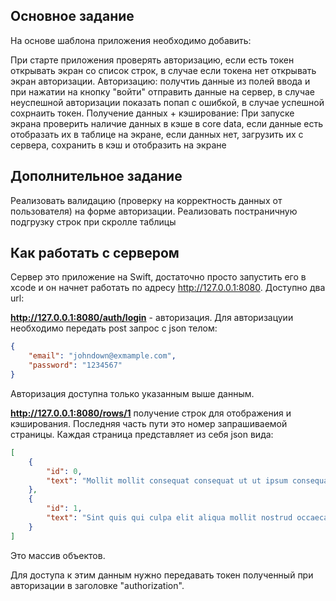 ## Основное задание

На основе шаблона приложения необходимо добавить: 

При старте приложения проверять авторизацию, если есть токен открывать экран со список строк, в случае если токена нет открывать экран авторизации.
Авторизацию: получтиь данные из полей ввода и при нажатии на кнопку "войти" отправить данные на сервер, в случае неуспешной авторизации показать попап с ошибкой, в случае успешной сохрнаить токен. 
Получение данных + кэширование: При запуске экрана проверить наличие данных в кэше в core data, если данные есть отобразать их в таблице на экране, если данных нет, загрузить их с сервера, сохранить в кэш и отобразить на экране

## Дополнительное задание

Реализовать валидацию (проверку на корректность данных от пользователя) на форме авторизации.
Реализовать постраничную подгрузку строк при скролле таблицы

## Как работать с сервером

Сервер это приложение на Swift, достаточно просто запустить его в xcode и он начнет работать по адресу http://127.0.0.1:8080.
Доступно два url:

**http://127.0.0.1:8080/auth/login** - авторизация. Для авторизацуии необходимо передать post запрос с json телом:

```json
{
    "email": "johndown@exmample.com",
    "password": "1234567"
}
```

Авторизация доступна только указанным выше данным.

**http://127.0.0.1:8080/rows/1** получение строк для отображения и кэширования. Последняя часть пути это номер запрашиваемой страницы. Каждая страница представляет из себя json вида:

```json
[
    {
        "id": 0,
        "text": "Mollit mollit consequat consequat ut ut ipsum consequat nisi eu exercitation sit ex. Dolore elit quis non velit dolor aute nisi elit ut anim proident. Dolore amet mollit commodo quis. Eiusmod in ad ut quis amet nulla id elit. Deserunt laborum nisi laborum voluptate consectetur minim excepteur."
    },
    {
        "id": 1,
        "text": "Sint quis qui culpa elit aliqua mollit nostrud occaecat enim qui excepteur sunt dolore qui. Incididunt fugiat consectetur consequat quis exercitation. Esse laboris non aute proident magna Lorem dolor. Ut id adipisicing labore velit tempor officia. Ad labore consectetur incididunt velit pariatur do."
    }
]
```

Это массив объектов.

Для доступа к этим данным нужно передавать токен полученный при авторизации в заголовке "authorization".